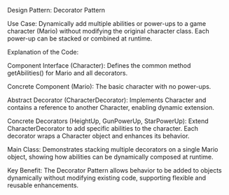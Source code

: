 Design Pattern: Decorator Pattern

Use Case: Dynamically add multiple abilities or power-ups to a game character (Mario) without modifying the original character class. Each power-up can be stacked or combined at runtime.

Explanation of the Code:

Component Interface (Character): Defines the common method getAbilities() for Mario and all decorators.

Concrete Component (Mario): The basic character with no power-ups.

Abstract Decorator (CharacterDecorator): Implements Character and contains a reference to another Character, enabling dynamic extension.

Concrete Decorators (HeightUp, GunPowerUp, StarPowerUp): Extend CharacterDecorator to add specific abilities to the character. Each decorator wraps a Character object and enhances its behavior.

Main Class: Demonstrates stacking multiple decorators on a single Mario object, showing how abilities can be dynamically composed at runtime.

Key Benefit: The Decorator Pattern allows behavior to be added to objects dynamically without modifying existing code, supporting flexible and reusable enhancements.